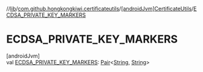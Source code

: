//[lib](../../../index.md)/[com.github.hongkongkiwi.certificateutils](../index.md)/[[androidJvm]CertificateUtils](index.md)/[ECDSA_PRIVATE_KEY_MARKERS](-e-c-d-s-a_-p-r-i-v-a-t-e_-k-e-y_-m-a-r-k-e-r-s.md)

# ECDSA_PRIVATE_KEY_MARKERS

[androidJvm]\
val [ECDSA_PRIVATE_KEY_MARKERS](-e-c-d-s-a_-p-r-i-v-a-t-e_-k-e-y_-m-a-r-k-e-r-s.md): [Pair](https://kotlinlang.org/api/latest/jvm/stdlib/kotlin/-pair/index.html)&lt;[String](https://kotlinlang.org/api/latest/jvm/stdlib/kotlin/-string/index.html), [String](https://kotlinlang.org/api/latest/jvm/stdlib/kotlin/-string/index.html)&gt;
